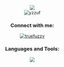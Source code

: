 <div align="center">
  <img src="https://i.imgur.com/O9mb1II.png" />
</div>

<div align="center">
  <img src="https://komarev.com/ghpvc/?username=yzzuf&label=Profile%20views&color=0e75b6&style=flat" alt="yzzuf" />
</div>

<div align="center">
  <h3>Connect with me:</h3>
  <a href="https://discord.gg/Kdycu4r5"><img src="https://skillicons.dev/icons?i=discord" alt="truefuzzy"/></a>
</div>

<div align="center">
  <h3>Languages and Tools:</h3>
  <img src="https://skillicons.dev/icons?i=lua,php,postgres,mysql,js,html,visualstudio" />
</div>
